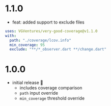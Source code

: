 # 1.1.0

- feat: added support to exclude files

```yaml
uses: VGVentures/very-good-coverage@v1.1.0
with:
  path: "./coverage/lcov.info"
  min_coverage: 95
  exclude: "**/*_observer.dart **/change.dart"
```

# 1.0.0

- initial release 🎉
  - includes coverage comparison
  - `path` input override
  - `min_coverage` threshold override
